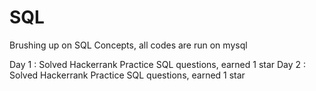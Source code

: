 # SQL
Brushing up on SQL Concepts, all codes are run on mysql

Day 1 : Solved Hackerrank Practice SQL questions, earned 1 star
Day 2 : Solved Hackerrank Practice SQL questions, earned 1 star
